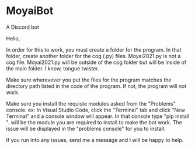 # MoyaiBot
A Discord bot

Hello, 

In order for this to work, you must create a folder for the program. In that folder, create another folder for the cog (.py) files. Moyai2021.py is not a cog file.
Moyai2021.py will be outside of the cog folder but will be inside of the main folder. I know, tongue twister. 

Make sure wherevever you put the files for the program matches the directory path listed in the code of the program. If not, the program will not work. 

Make sure you install the requiste modules asked from the "Problems" console.
  ex: In Visual Studio Code, click the "Terminal" tab and click "New Terminal" and a console window will appear. In that console type "pip install <module>".
  <module> will be the module you are required to install to make the bot work. The issue will be displayed in the "problems console" for you to install. 
    
If you run into any issues, send me a message and I will be happy to help.   
    
